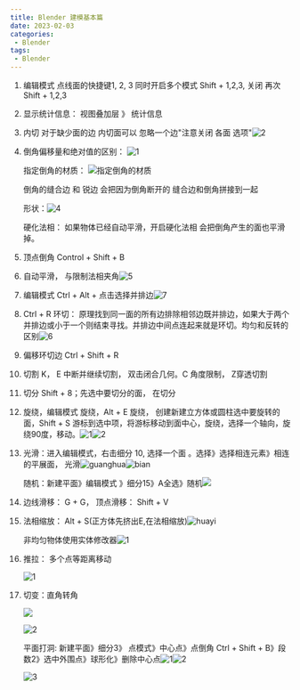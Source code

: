 ```yaml
---
title: Blender 建模基本篇
date: 2023-02-03
categories:
 - Blender
tags:
 - Blender
---
```


1. 编辑模式 点线面的快捷键1, 2, 3 同时开启多个模式 Shift + 1,2,3, 关闭 再次Shift + 1,2,3

2. 显示统计信息： 视图叠加层 》 统计信息

3. 内切 对于缺少面的边 内切面可以 忽略一个边"注意关闭 各面 选项"![2](./img/2023-02-03_09-54.png)

4. 倒角偏移量和绝对值的区别： ![1](./img/2023-02-03_09-49.png)

   指定倒角的材质： ![指定倒角的材质](./img/2023-02-03_10-01.png)

    倒角的缝合边 和 锐边 会把因为倒角断开的 缝合边和倒角拼接到一起

   形状：![4](./img/2023-02-03_10-32.png)

   硬化法相：  如果物体已经自动平滑，开启硬化法相 会把倒角产生的面也平滑掉。

5. 顶点倒角 Control + Shift + B

6. 自动平滑， 与限制法相夹角![5](./img/2023-02-03_10-15.png)

7. 编辑模式 Ctrl + Alt + 点击选择并排边![7](./img/2023-02-03_10-52.png)

8. Ctrl + R 环切： 原理找到同一面的所有边排除相邻边既并排边，如果大于两个并排边或小于一个则结束寻找。并排边中间点连起来就是环切。均匀和反转的区别![6](./img/2023-02-03_11-31.png)

9. 偏移环切边 Ctrl + Shift + R

10. 切割 K，  E 中断并继续切割， 双击闭合几何。C 角度限制， Z穿透切割

11. 切分 Shift + 8；先选中要切分的面， 在切分

12. 旋绕，编辑模式 旋绕，Alt + E 旋绕， 创建新建立方体或圆柱选中要旋转的面，Shift + S 游标到选中项，将游标移动到面中心，旋绕，选择一个轴向，旋绕90度，移动。![1](./img/2023-02-03_15-13.png)![2](./img/2023-02-28_10-41.png)

13. 光滑：进入编辑模式，右击细分 10, 选择一个面 。选择》选择相连元素》相连的平展面， 光滑![guanghua](./img/2023-02-28_09-23.png)![bian](./img/2023-02-28_09-27.png)

    随机：新建平面》编辑模式 》细分15》A全选》随机![](./img/2023-02-28_09-31.png)

14. 边线滑移： G + G， 顶点滑移： Shift + V

15. 法相缩放： Alt + S(正方体先挤出E,在法相缩放)![huayi](./img/2023-02-28_10-13.png)

     非均匀物体使用实体修改器![1](./img/2023-02-28_10-57.png)

16. 推拉： 多个点等距离移动

    ![1](./img/2023-02-28_11-03.png)

17. 切变：直角转角

    ![](./img/2023-02-28_11-18.png)

    ![2](./img/2023-02-28_11-19.png)

    平面打洞: 新建平面》细分3》 点模式》中心点》点倒角 Ctrl + Shift + B》段数2》选中外围点》球形化》删除中心点![1](./img/2023-02-28_11-21.png)![2](./img/2023-02-28_11-26.png)
    
    ![3](./img/2023-02-28_11-27.png)
